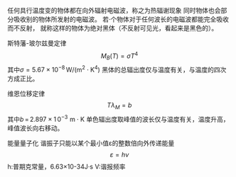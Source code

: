 任何具行温度变的物体都在向外辐射电磁波，称之为热辐谢现象
同时物体也会部分吸收别的物体所发射的电磁波。
若·个物体对于任何波长的电磁波都能完全吸收而不反射，
就称这样的物体为绝对黑体（不反射可见光，看起来是黑色的）。

斯特藩-玻尔兹曼定律
$$M_{B}(T)=\sigma T^{4}$$
其中$\sigma=5.67\times10^{-8}\,\mathrm{W}/(\mathrm{m^{2}}\cdot\mathrm{K}^{4})$
黑体的总辐出度仅与温度有关，与温度的四次方成正比。

维恩位移定律
$$T\lambda_{M}=b$$
其中$b\,=\,2.897\times1\,0^{-3}\,\mathrm{{\,m}}\cdot\mathrm{K}$
单色辐出度取峰值的波长仅与温度有关，温度升高，峰值波长向右移动。

能量量子化
谐振子只能以某个最小值ε的整数倍向外传递能量
$$\varepsilon=h\nu$$
h:普期克常量，6.63×10-34J·s
V:谐报频率